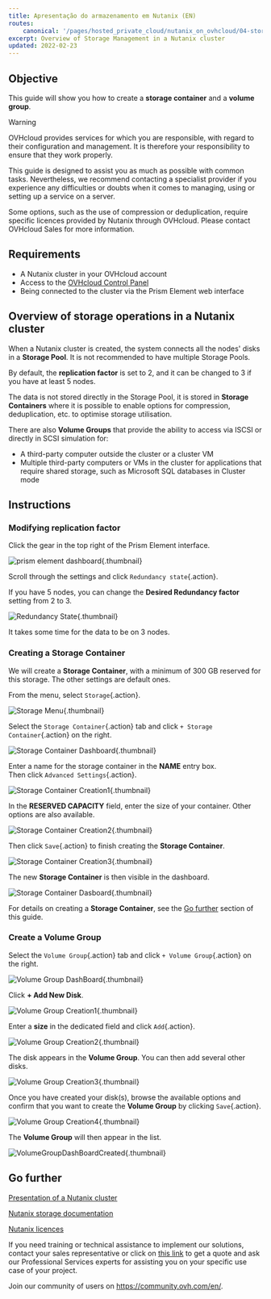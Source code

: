 ```yaml
---
title: Apresentação do armazenamento em Nutanix (EN)
routes:
    canonical: '/pages/hosted_private_cloud/nutanix_on_ovhcloud/04-storage'
excerpt: Overview of Storage Management in a Nutanix cluster
updated: 2022-02-23
---
```


## Objective

This guide will show you how to create a **storage container** and a **volume group**.

> [!warning]
> OVHcloud provides services for which you are responsible, with regard to their configuration and management. It is therefore your responsibility to ensure that they work properly.
>
> This guide is designed to assist you as much as possible with common tasks. Nevertheless, we recommend contacting a specialist provider if you experience any difficulties or doubts when it comes to managing, using or setting up a service on a server.
>
> Some options, such as the use of compression or deduplication, require specific licences provided by Nutanix through OVHcloud. Please contact OVHcloud Sales for more information.

## Requirements

- A Nutanix cluster in your OVHcloud account
- Access to the [OVHcloud Control Panel](https://www.ovh.com/auth/?action=gotomanager&from=https://www.ovh.pt/&ovhSubsidiary=pt)
- Being connected to the cluster via the Prism Element web interface

## Overview of storage operations in a Nutanix cluster

When a Nutanix cluster is created, the system connects all the nodes' disks in a **Storage Pool**. It is not recommended to have multiple Storage Pools.

By default, the **replication factor** is set to 2, and it can be changed to 3 if you have at least 5 nodes.

The data is not stored directly in the Storage Pool, it is stored in **Storage Containers** where it is possible to enable options for compression, deduplication, etc. to optimise storage utilisation. 

There are also **Volume Groups** that provide the ability to access via ISCSI or directly in SCSI simulation for:

- A third-party computer outside the cluster or a cluster VM
- Multiple third-party computers or VMs in the cluster for applications that require shared storage, such as Microsoft SQL databases in Cluster mode

## Instructions

### Modifying **replication factor** 

Click the gear in the top right of the Prism Element interface.

![prism element dashboard](images/prism-element-dashboard.PNG){.thumbnail}

Scroll through the settings and click `Redundancy state`{.action}.

If you have 5 nodes, you can change the **Desired Redundancy factor** setting from 2 to 3.

![Redundancy State](images/RedondancyState.PNG){.thumbnail}

It takes some time for the data to be on 3 nodes.

### Creating a **Storage Container**

We will create a **Storage Container**, with a minimum of 300 GB reserved for this storage. The other settings are default ones.

From the menu, select `Storage`{.action}.

![Storage Menu](images/StorageMenu.png){.thumbnail}

Select the `Storage Container`{.action} tab and click `+ Storage Container`{.action} on the right.

![Storage Container Dashboard](images/StorageContainerDashboard.PNG){.thumbnail}

Enter a name for the storage container in the **NAME** entry box.<br>
Then click `Advanced Settings`{.action}.

![Storage Container Creation1](images/StorageContainerCreation1.PNG){.thumbnail}

In the **RESERVED CAPACITY** field, enter the size of your container. Other options are also available.

![Storage Container Creation2](images/StorageContainerCreation2.PNG){.thumbnail}

Then click `Save`{.action} to finish creating the **Storage Container**.

![Storage Container Creation3](images/StorageContainerCreation3.PNG){.thumbnail}

The new **Storage Container** is then visible in the dashboard.

![Storage Container Dasboard](images/StorageContainerDasboardNC.PNG){.thumbnail}

For details on creating a **Storage Container**, see the [Go further](#gofurther) section of this guide.

### Create a **Volume Group**

Select the `Volume Group`{.action} tab and click `+ Volume Group`{.action} on the right.

![Volume Group DashBoard](images/VolumeGroupDashBoard.PNG){.thumbnail}

Click **+ Add New Disk**.

![Volume Group Creation1](images/VolumeGroupCreation1.PNG){.thumbnail}

Enter a **size** in the dedicated field and click `Add`{.action}.

![Volume Group Creation2](images/VolumeGroupCreation2.PNG){.thumbnail}

The disk appears in the **Volume Group**. You can then add several other disks.

![Volume Group Creation3](images/VolumeGroupCreation3.PNG){.thumbnail}

Once you have created your disk(s), browse the available options and confirm that you want to create the **Volume Group** by clicking `Save`{.action}.

![Volume Group Creation4](images/VolumeGroupCreation4.PNG){.thumbnail}

The **Volume Group** will then appear in the list.

![VolumeGroupDashBoardCreated](images/VolumeGroupDashBoardCreated.PNG){.thumbnail}

## Go further <a name="gofurther"></a>

[Presentation of a Nutanix cluster](/pages/hosted_private_cloud/nutanix_on_ovhcloud/03-nutanix-hci)

[Nutanix storage documentation](https://portal.nutanix.com/page/documents/details?targetId=Web-Console-Guide-Prism-v5_20:wc-storage-management-wc-c.html)

[Nutanix licences](https://www.nutanix.com/products/software-options)

If you need training or technical assistance to implement our solutions, contact your sales representative or click on [this link](https://www.ovhcloud.com/pt/professional-services/) to get a quote and ask our Professional Services experts for assisting you on your specific use case of your project.

Join our community of users on <https://community.ovh.com/en/>.
